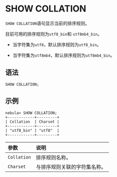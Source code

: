 # SHOW COLLATION

`SHOW COLLATION`语句显示当前的排序规则。

目前可用的排序规则为`utf8_bin`和 `utf8mb4_bin`。

- 当字符集为`utf8`，默认排序规则为`utf8_bin`。

- 当字符集为`utf8mb4`，默认排序规则为`utf8mb4_bin`。

## 语法

```ngql
SHOW COLLATION;
```

## 示例

```ngql
nebula> SHOW COLLATION;
+------------+---------+
| Collation  | Charset |
+------------+---------+
| "utf8_bin" | "utf8"  |
+------------+---------+
```

|参数|说明|
|:---|:---|
|`Collation`|排序规则名称。|
|`Charset`|与排序规则关联的字符集名称。|
